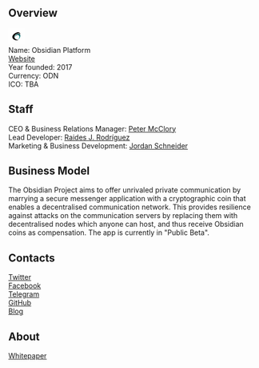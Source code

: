 ## Overview
![logo](../projects/logo/obsidian_platform.png)  
Name: Obsidian Platform  
[Website](https://obsidianplatform.com/)  
Year founded: 2017  
Currency: 	ODN  
ICO: TBA
## Staff
CEO & Business Relations Manager: [Peter McClory](../people/peter_mcclory.md)  
Lead Developer: [Raides J. Rodríguez](../people/raides_j_rodríguez.md)  
Marketing & Business Development: [Jordan Schneider](../people/jordan_schneider.md)  
## Business Model
The Obsidian Project aims to offer unrivaled private communication by marrying a secure messenger application with a cryptographic coin that enables a decentralised communication network. This provides resilience against attacks on the communication servers by replacing them with decentralised nodes which anyone can host, and thus receive Obsidian coins as compensation. The app is currently in "Public Beta".
## Contacts  
[Twitter](https://twitter.com/obsidiancrypto)    
[Facebook](https://www.facebook.com/TheObsidianPlatform/)  
[Telegram](https://t.me/Obsidianplatform)  
[GitHub](https://github.com/obsidianplatform/)  
[Blog](https://medium.com/@obsidian_crypto)  
## About  
[Whitepaper](https://drive.google.com/file/d/0B5ffnLUWqKkMMG1YTXUtNjNvOGc/view)  
